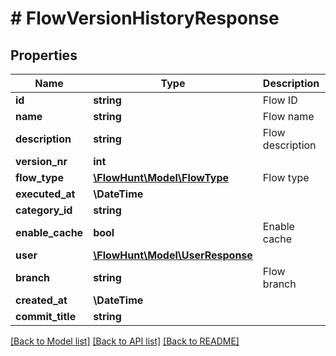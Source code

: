 # # FlowVersionHistoryResponse

## Properties

Name | Type | Description | Notes
------------ | ------------- | ------------- | -------------
**id** | **string** | Flow ID |
**name** | **string** | Flow name |
**description** | **string** | Flow description |
**version_nr** | **int** |  | [optional]
**flow_type** | [**\FlowHunt\Model\FlowType**](FlowType.md) | Flow type |
**executed_at** | **\DateTime** |  | [optional]
**category_id** | **string** |  | [optional]
**enable_cache** | **bool** | Enable cache |
**user** | [**\FlowHunt\Model\UserResponse**](UserResponse.md) |  | [optional]
**branch** | **string** | Flow branch |
**created_at** | **\DateTime** |  | [optional]
**commit_title** | **string** |  | [optional]

[[Back to Model list]](../../README.md#models) [[Back to API list]](../../README.md#endpoints) [[Back to README]](../../README.md)
